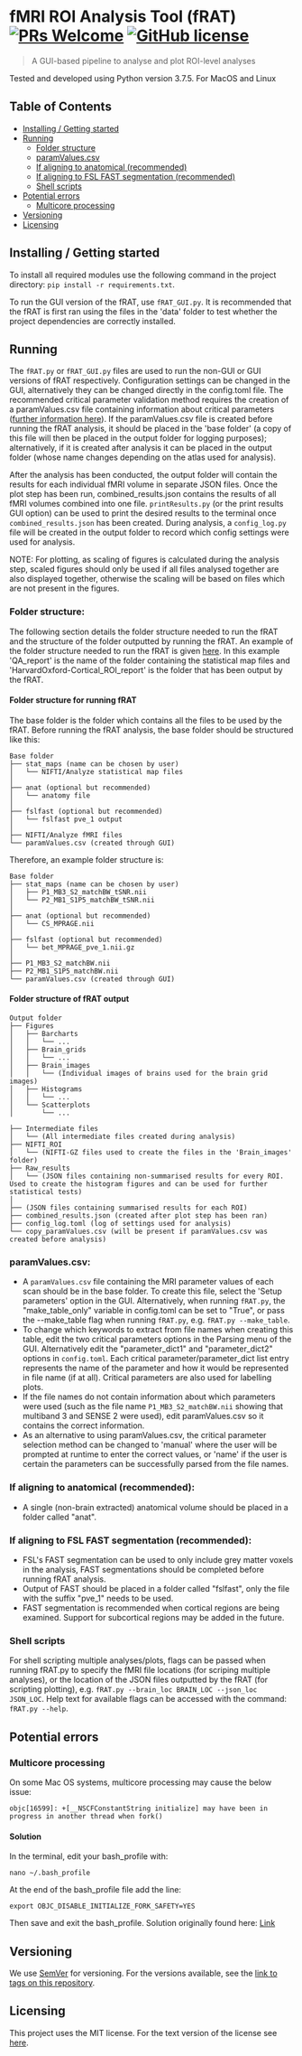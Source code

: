 # fMRI ROI Analysis Tool (fRAT) [![PRs Welcome](https://img.shields.io/badge/PRs-welcome-brightgreen.svg?style=flat-square)](http://makeapullrequest.com) [![GitHub license](https://img.shields.io/badge/license-MIT-blue.svg?style=flat-square)](https://github.com/elliohow/fMRI_ROI_Analysis_Tool/blob/master/LICENSE)
> A GUI-based pipeline to analyse and plot ROI-level analyses

Tested and developed using Python version 3.7.5. For MacOS and Linux

## Table of Contents
<!--ts-->
* [Installing / Getting started](#installing---getting-started)
* [Running](#running)
  * [Folder structure](#folder-structure)
  * [paramValues.csv](#paramvaluescsv)
  * [If aligning to anatomical (recommended)](#if-aligning-to-anatomical-recommended)
  * [If aligning to FSL FAST segmentation (recommended)](#if-aligning-to-fsl-fast-segmentation-recommended)
  * [Shell scripts](#shell-scripts)
* [Potential errors](#potential-errors)
  * [Multicore processing](#multicore-processing)
* [Versioning](#versioning)
* [Licensing](#licensing)
<!--te-->


## Installing / Getting started
To install all required modules use the following command in the project directory: `pip install -r requirements.txt`.

To run the GUI version of the fRAT, use `fRAT_GUI.py`. It is recommended that the fRAT is first ran using the files in 
the 'data' folder to test whether the project dependencies are correctly installed.

## Running
The `fRAT.py` or `fRAT_GUI.py` files are used to run the non-GUI or GUI versions of fRAT respectively. Configuration 
settings can be changed in the GUI, alternatively they can be changed directly in the config.toml file. 
The recommended critical parameter validation method requires the creation of a paramValues.csv file containing 
information about critical parameters ([further information here](#paramvaluescsv)). If the paramValues.csv file is 
created before running the fRAT analysis, it should be placed in the 'base folder' (a copy of this file will then be 
placed in  the output folder for logging purposes); alternatively, if it is created after analysis it can be placed in 
the output folder (whose name changes depending on the atlas used for analysis).

After the analysis has been conducted, the output folder will contain the results for each individual fMRI volume in 
separate JSON files. 
Once the plot step has been run, combined_results.json contains the results of all fMRI volumes combined into one file.
`printResults.py` (or the print results GUI option) can be used to print the desired results to the terminal once
`combined_results.json` has been created. 
During analysis, a `config_log.py` file will be created in the output folder to record which config settings were used 
for analysis.

NOTE: For plotting, as scaling of figures is calculated during the analysis step, scaled figures should only be used if 
all files analysed together are also displayed together, otherwise the scaling will be based on files which are not 
present in the figures.

### Folder structure:
The following section details the folder structure needed to run the fRAT and the structure of the folder outputted by 
running the fRAT. An example of the folder structure needed to run the fRAT is given
[here](https://github.com/elliohow/fMRI_ROI_Analysis_Tool/tree/master/data). In this example 'QA_report' is the name of
the folder containing the statistical map files and 'HarvardOxford-Cortical_ROI_report' is the folder that has been
output by the fRAT.

#### Folder structure for running fRAT
The base folder is the folder which contains all the files to be used by the fRAT. Before running the fRAT analysis,
the base folder should be structured like this:
```
Base folder
├── stat_maps (name can be chosen by user)
│   └── NIFTI/Analyze statistical map files
│
├── anat (optional but recommended)
│   └── anatomy file
│
├── fslfast (optional but recommended)
│   └── fslfast pve_1 output
│
├── NIFTI/Analyze fMRI files
└── paramValues.csv (created through GUI)
```

Therefore, an example folder structure is:
```
Base folder
├── stat_maps (name can be chosen by user)
│   ├── P1_MB3_S2_matchBW_tSNR.nii
│   └── P2_MB1_S1P5_matchBW_tSNR.nii
│
├── anat (optional but recommended)
│   └── CS_MPRAGE.nii
│
├── fslfast (optional but recommended)
│   └── bet_MPRAGE_pve_1.nii.gz
│
├── P1_MB3_S2_matchBW.nii
├── P2_MB1_S1P5_matchBW.nii
└── paramValues.csv (created through GUI)
```

#### Folder structure of fRAT output
```
Output folder
├── Figures
│   ├── Barcharts
│   │   └── ...
│   ├── Brain_grids
│   │   └── ...
│   ├── Brain_images
│   │   └── (Individual images of brains used for the brain grid images)
│   ├── Histograms
│   │   └── ...
│   └── Scatterplots
│       └── ...

├── Intermediate files
│   └── (All intermediate files created during analysis)
├── NIFTI_ROI
│   └── (NIFTI-GZ files used to create the files in the 'Brain_images' folder)
├── Raw_results
│   └── (JSON files containing non-summarised results for every ROI. Used to create the histogram figures and can be used for further statistical tests)
│
├── (JSON files containing summarised results for each ROI)
├── combined_results.json (created after plot step has been ran)
├── config_log.toml (log of settings used for analysis)
└── copy_paramValues.csv (will be present if paramValues.csv was created before analysis)
```

### paramValues.csv:
* A `paramValues.csv` file containing the MRI parameter values of each scan should be in the base folder. To create this
  file, select the 'Setup parameters' option in the GUI. Alternatively, when running `fRAT.py`, the "make_table_only"
  variable in config.toml can be set to "True", or pass the --make_table flag when running `fRAT.py`, e.g.
  `fRAT.py --make_table`.
* To change which keywords to extract from file names when creating this table, edit the two critical parameters
  options in the Parsing menu of the GUI. Alternatively edit the "parameter_dict1" and "parameter_dict2" options in
  `config.toml`. Each critical parameter/parameter_dict list entry represents the name of the parameter and how it would
  be represented in file name (if at all). Critical parameters are also used for labelling plots.
* If the file names do not contain information about which parameters were used (such as the file name
  `P1_MB3_S2_matchBW.nii` showing that multiband 3 and SENSE 2 were used), edit paramValues.csv so it contains the correct
  information.
* As an alternative to using paramValues.csv, the critical parameter selection method can be changed to 'manual' where
  the user will be prompted at runtime to enter the correct values, or 'name' if the user is certain the parameters can
  be successfully parsed from the file names.

### If aligning to anatomical (recommended):
* A single (non-brain extracted) anatomical volume should be placed in a folder called "anat".

### If aligning to FSL FAST segmentation (recommended):
* FSL's FAST segmentation can be used to only include grey matter voxels in the analysis, FAST segmentations should be
  completed before running fRAT analysis.
* Output of FAST should be placed in a folder called "fslfast", only the file with the suffix "pve_1" needs to be used.
* FAST segmentation is recommended when cortical regions are being examined. Support for subcortical regions may
  be added in the future.

### Shell scripts
For shell scripting multiple analyses/plots, flags can be passed when running fRAT.py to specify the fMRI file locations
(for scriping multiple analyses), or the location of the JSON files outputted by the fRAT (for scripting plotting),
e.g. `fRAT.py --brain_loc BRAIN_LOC --json_loc JSON_LOC`. Help text for available flags can be accessed with the
command: `fRAT.py --help`.

## Potential errors
### Multicore processing
On some Mac OS systems, multicore processing may cause the below issue:

```objc[16599]: +[__NSCFConstantString initialize] may have been in progress in another thread when fork()```

#### Solution
In the terminal, edit your bash_profile with:

```nano ~/.bash_profile```

At the end of the bash_profile file add the line:

```export OBJC_DISABLE_INITIALIZE_FORK_SAFETY=YES```

Then save and exit the bash_profile. Solution originally found here: 
[Link](https://stackoverflow.com/questions/50168647/multiprocessing-causes-python-to-crash-and-gives-an-error-may-have-been-in-progr)

## Versioning
We use [SemVer](http://semver.org/) for versioning. For the versions available, see the 
[link to tags on this repository](https://github.com/elliohow/fMRI_ROI_Analysis_Tool/tags).

## Licensing
This project uses the MIT license. For the text version of the license see 
[here](https://github.com/elliohow/fMRI_ROI_Analysis_Tool/blob/master/LICENSE).
